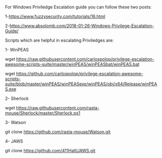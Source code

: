 For Windows Priviledge Escalation guide you can follow these two posts:


1-https://www.fuzzysecurity.com/tutorials/16.html


2-https://www.absolomb.com/2018-01-26-Windows-Privilege-Escalation-Guide/

Scripts which are helpful in escalating Priviledges are:

1- WinPEAS

wget https://raw.githubusercontent.com/carlospolop/privilege-escalation-awesome-scripts-suite/master/winPEAS/winPEASbat/winPEAS.bat

wget https://github.com/carlospolop/privilege-escalation-awesome-scripts-suite/blob/master/winPEAS/winPEASexe/winPEAS/obj/x64/Release/winPEAS.exe

2- Sherlock 

wget https://raw.githubusercontent.com/rasta-mouse/Sherlock/master/Sherlock.ps1

3- Watson 

git clone https://github.com/rasta-mouse/Watson.git

4- JAWS

git clone https://github.com/411Hall/JAWS.git


